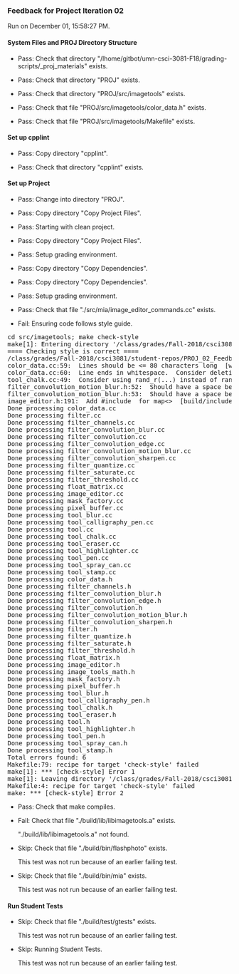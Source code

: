 ### Feedback for Project Iteration 02

Run on December 01, 15:58:27 PM.


#### System Files and PROJ Directory Structure

+ Pass: Check that directory "/lhome/gitbot/umn-csci-3081-F18/grading-scripts/_proj_materials" exists.

+ Pass: Check that directory "PROJ" exists.

+ Pass: Check that directory "PROJ/src/imagetools" exists.

+ Pass: Check that file "PROJ/src/imagetools/color_data.h" exists.

+ Pass: Check that file "PROJ/src/imagetools/Makefile" exists.


#### Set up cpplint

+ Pass: Copy directory "cpplint".



+ Pass: Check that directory "cpplint" exists.


#### Set up Project

+ Pass: Change into directory "PROJ".

+ Pass: Copy directory "Copy Project Files".



+ Pass: Starting with clean project.



+ Pass: Copy directory "Copy Project Files".



+ Pass: Setup grading environment.



+ Pass: Copy directory "Copy Dependencies".



+ Pass: Copy directory "Copy Dependencies".



+ Pass: Setup grading environment.



+ Pass: Check that file "./src/mia/image_editor_commands.cc" exists.

+ Fail: Ensuring code follows style guide.

<pre>cd src/imagetools; make check-style
make[1]: Entering directory '/class/grades/Fall-2018/csci3081/student-repos/PROJ_02_Feedback/repo-stein936/PROJ/src/imagetools'
==== Checking style is correct ====
/class/grades/Fall-2018/csci3081/student-repos/PROJ_02_Feedback/repo-stein936/cpplint/cpplint.py --root=.. *.cc *.h
color_data.cc:59:  Lines should be <= 80 characters long  [whitespace/line_length] [2]
color_data.cc:60:  Line ends in whitespace.  Consider deleting these extra spaces.  [whitespace/end_of_line] [4]
tool_chalk.cc:49:  Consider using rand_r(...) instead of rand(...) for improved thread safety.  [runtime/threadsafe_fn] [2]
filter_convolution_motion_blur.h:52:  Should have a space between // and comment  [whitespace/comments] [4]
filter_convolution_motion_blur.h:53:  Should have a space between // and comment  [whitespace/comments] [4]
image_editor.h:191:  Add #include <map> for map<>  [build/include_what_you_use] [4]
Done processing color_data.cc
Done processing filter.cc
Done processing filter_channels.cc
Done processing filter_convolution_blur.cc
Done processing filter_convolution.cc
Done processing filter_convolution_edge.cc
Done processing filter_convolution_motion_blur.cc
Done processing filter_convolution_sharpen.cc
Done processing filter_quantize.cc
Done processing filter_saturate.cc
Done processing filter_threshold.cc
Done processing float_matrix.cc
Done processing image_editor.cc
Done processing mask_factory.cc
Done processing pixel_buffer.cc
Done processing tool_blur.cc
Done processing tool_calligraphy_pen.cc
Done processing tool.cc
Done processing tool_chalk.cc
Done processing tool_eraser.cc
Done processing tool_highlighter.cc
Done processing tool_pen.cc
Done processing tool_spray_can.cc
Done processing tool_stamp.cc
Done processing color_data.h
Done processing filter_channels.h
Done processing filter_convolution_blur.h
Done processing filter_convolution_edge.h
Done processing filter_convolution.h
Done processing filter_convolution_motion_blur.h
Done processing filter_convolution_sharpen.h
Done processing filter.h
Done processing filter_quantize.h
Done processing filter_saturate.h
Done processing filter_threshold.h
Done processing float_matrix.h
Done processing image_editor.h
Done processing image_tools_math.h
Done processing mask_factory.h
Done processing pixel_buffer.h
Done processing tool_blur.h
Done processing tool_calligraphy_pen.h
Done processing tool_chalk.h
Done processing tool_eraser.h
Done processing tool.h
Done processing tool_highlighter.h
Done processing tool_pen.h
Done processing tool_spray_can.h
Done processing tool_stamp.h
Total errors found: 6
Makefile:79: recipe for target 'check-style' failed
make[1]: *** [check-style] Error 1
make[1]: Leaving directory '/class/grades/Fall-2018/csci3081/student-repos/PROJ_02_Feedback/repo-stein936/PROJ/src/imagetools'
Makefile:4: recipe for target 'check-style' failed
make: *** [check-style] Error 2
</pre>



+ Pass: Check that make compiles.



+ Fail: Check that file "./build/lib/libimagetools.a" exists.

     "./build/lib/libimagetools.a" not found.

+ Skip: Check that file "./build/bin/flashphoto" exists.

  This test was not run because of an earlier failing test.

+ Skip: Check that file "./build/bin/mia" exists.

  This test was not run because of an earlier failing test.


#### Run Student Tests

+ Skip: Check that file "./build/test/gtests" exists.

  This test was not run because of an earlier failing test.

+ Skip: Running Student Tests.

  This test was not run because of an earlier failing test.

